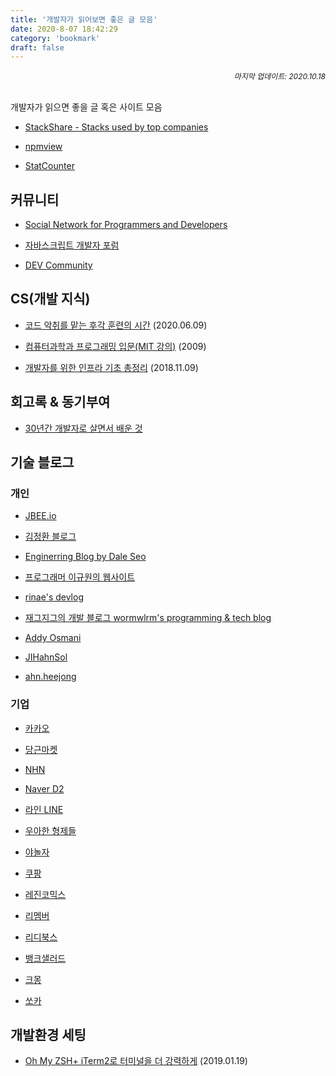```yaml
---
title: '개발자가 읽어보면 좋은 글 모음'
date: 2020-8-07 18:42:29
category: 'bookmark'
draft: false
---
```


<div style="font-size: 12px; font-style: italic; text-align: right;">
마지막 업데이트: 2020.10.18
</div>

<br />

개발자가 읽으면 좋을 글 혹은 사이트 모음

- [StackShare - Stacks used by top companies](https://stackshare.io/)

- [npmview](https://npmview.now.sh/)

- [StatCounter](https://gs.statcounter.com/)

## 커뮤니티

- [Social Network for Programmers and Developers](https://morioh.com/explore)

- [자바스크립트 개발자 포럼](https://jsdev.kr/)

- [DEV Community](https://dev.to/)

## CS(개발 지식)

- [코드 악취를 맡는 후각 훈련의 시간](https://helloworld.kurly.com/blog/rms-refactoring/) (2020.06.09)

- [컴퓨터과학과 프로그래밍 입문(MIT 강의)](http://www.snow.or.kr/lecture/applied_sciences/computer_science/4997.html) (2009)

- [개발자를 위한 인프라 기초 총정리](https://futurecreator.github.io/2018/11/09/it-infrastructure-basics/index.html?fbclid=IwAR0A529efk5t-wiPpwNfIwoorwEQtAx8W5BhdmjApLeadmHlcJR_uocCm8U) (2018.11.09)

## 회고록 & 동기부여

- [30년간 개발자로 살면서 배운 것](https://taegon.kim/archives/6546)

## 기술 블로그

### 개인

- [JBEE.io](https://jbee.io/)

- [김정환 블로그](http://jeonghwan-kim.github.io/)

- [Enginerring Blog by Dale Seo](https://www.daleseo.com/)

- [프로그래머 이규원의 웹사이트](https://gyuwon.github.io/)

- [rinae's devlog](https://rinae.dev/)

- [재그지그의 개발 블로그 wormwlrm's programming & tech blog](https://wormwlrm.github.io/)

- [Addy Osmani](https://medium.com/@addyosmani)

- [JIHahnSol](https://velog.io/@zansol)

- [ahn.heejong](https://ahnheejong.name/)

### 기업

- [카카오](https://tech.kakao.com/)

- [당근마켓](https://medium.com/daangn)

- [NHN](https://meetup.toast.com/)

- [Naver D2](https://d2.naver.com/helloworld)

- [라인 LINE](https://engineering.linecorp.com/ko/blog/)

- [우아한 형제들](https://woowabros.github.io/)

- [야놀자](https://yanolja.github.io/)

- [쿠팡](https://medium.com/coupang-tech)

- [레진코믹스](https://tech.lezhin.com/)

- [리멤버](https://blog.dramancompany.com/)

- [리디북스](https://www.ridicorp.com/blog/)

- [뱅크샐러드]([https://blog.banksalad.com/tech/)

- [크몽](https://brunch.co.kr/magazine/kmong-tech)

- [쏘카](https://tech.socarcorp.kr/)

## 개발환경 세팅

- [Oh My ZSH+ iTerm2로 터미널을 더 강력하게](https://medium.com/harrythegreat/oh-my-zsh-iterm2%EB%A1%9C-%ED%84%B0%EB%AF%B8%EB%84%90%EC%9D%84-%EB%8D%94-%EA%B0%95%EB%A0%A5%ED%95%98%EA%B2%8C-a105f2c01bec) (2019.01.19)
